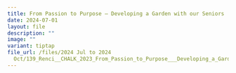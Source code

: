 ```yaml
---
title: From Passion to Purpose – Developing a Garden with our Seniors
date: 2024-07-01
layout: file
description: ""
image: ""
variant: tiptap
file_url: /files/2024 Jul to 2024
  Oct/139_Renci__CHALK_2023_From_Passion_to_Purpose___Developing_a_Garden_with_our_Seniors.pdf
---
```

